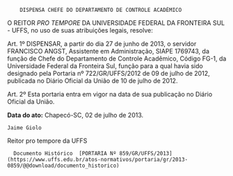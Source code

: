         DISPENSA CHEFE DO DEPARTAMENTO DE CONTROLE ACADÊMICO  

O REITOR *PRO TEMPORE* DA UNIVERSIDADE FEDERAL DA FRONTEIRA SUL - UFFS, no uso de suas atribuições legais, resolve:

 Art. 1º DISPENSAR, a partir do dia 27 de junho de 2013, o servidor FRANCISCO ANGST, Assistente em Administração, SIAPE 1769743, da função de Chefe do Departamento de Controle Acadêmico, Código FG-1, da Universidade Federal da Fronteira Sul, função para a qual havia sido designado pela Portaria nº 722/GR/UFFS/2012 de 09 de julho de 2012, publicada no Diário Oficial da União de 10 de julho de 2012.

 Art. 2º Esta portaria entra em vigor na data de sua publicação no Diário Oficial da União.

  

   **Data do ato:** Chapecó-SC, 02 de julho de 2013.   
 

    Jaime Giolo   
 Reitor pro tempore da UFFS 

      Documento Histórico  [PORTARIA Nº 859/GR/UFFS/2013](https://www.uffs.edu.br/atos-normativos/portaria/gr/2013-0859/@@download/documento_historico)     
      